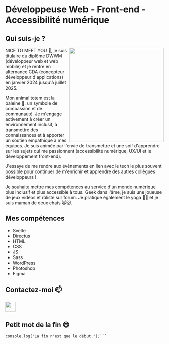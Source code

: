 # Développeuse Web - Front-end - Accessibilité numérique

## Qui suis-je ?

<img align="right" width=300px alt="" src="https://i.ibb.co/zGfwd4R/f5160cce99aa3bef51506e533ba0a446-1-removebg-preview.png" />

NICE TO MEET YOU 👋, je suis titulaire du diplôme DWWM (développeur web et web mobile) et je rentre en alternance CDA (concepteur développeur d'applications) en janvier 2024 jusqu'à juillet 2025.

Mon animal totem est la baleine 🐋, un symbole de compassion et de communauté. Je m'engage activement à créer un environnement inclusif, à transmettre des connaissances et à apporter un soutien empathique à mes équipes. Je suis animée par l'envie de transmettre et une soif d'apprendre sur les sujets qui me passionnent (accessibilité numérique, UX/UI et le développement front-end).

J'essaye de me rendre aux évènements en lien avec le tech le plus souvent possible pour continuer de m'enrichir et apprendre des autres collègues développeurs !

Je souhaite mettre mes compétences au service d'un monde numérique plus inclusif et plus accessible à tous. Geek dans l'âme, je suis une joueuse de jeux vidéos et rôliste sur forum. Je pratique également le yoga 🧘‍♀️ et je suis maman de deux chats 🐱🐱.

## Mes compétences

- Svelte
- Directus
- HTML
- CSS
- JS
- Sass
- WordPress
- Photoshop
- Figma

## Contactez-moi 📫

<p align="left"><a href="https://www.linkedin.com/in/tamara-violeau" target="_blank" rel="noreferrer"><img src="https://raw.githubusercontent.com/danielcranney/readme-generator/main/public/icons/socials/linkedin.svg" width="32" height="32" /></a></p>

## Petit mot de la fin 😄

```console.log("Merci d'avoir visité mon profil !");
console.log("La fin n'est que le début.");```
